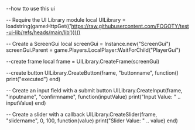 --how tto use this ui

-- Require the UI Library module
local UILibrary = loadstring(game:HttpGet(('https://raw.githubusercontent.com/FOGOTY/test-ui-lib/refs/heads/main/lib')))()


-- Create a ScreenGui
local screenGui = Instance.new("ScreenGui")
screenGui.Parent = game.Players.LocalPlayer:WaitForChild("PlayerGui")


--create frame
local frame = UILibrary.CreateFrame(screenGui)

--create button
UILibrary.CreateButton(frame, "buttonname", function()
    print("executed")
end)


-- Create an input field with a submit button
UILibrary.CreateInput(frame, "inputname", "confirmname", function(inputValue)
    print("Input Value: " .. inputValue)
end)


-- Create a slider with a callback
UILibrary.CreateSlider(frame, "slidername", 0, 100, function(value)
    print("Slider Value: " .. value)
end)


